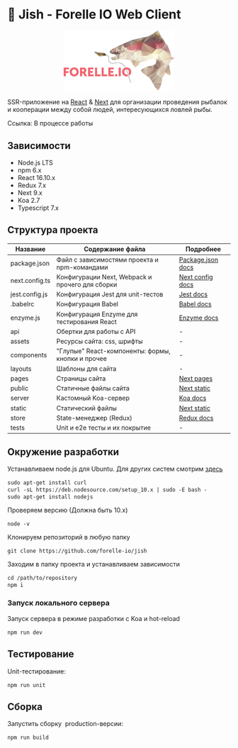 # 🎣 Jish - Forelle IO Web Client

<p align="center">
    <img width="250" src="./static/logos/Forelle.io.png">
</p>

SSR-приложение на [React](https://reactjs.org) & [Next](https://nextjs.org/) для организации проведения рыбалок и кооперации между собой людей, интересующихся ловлей рыбы.

Ссылка: В процессе работы

## Зависимости

* Node.js LTS
* npm 6.x
* React 16.10.x
* Redux 7.x
* Next 9.x
* Koa 2.7
* Typescript 7.x

## Структура проекта
Название | Содержание файла | Подробнее
----------------|-----------------------|-----------------
package.json       | Файл с зависимостями проекта и npm-командами | [Package.json docs](https://docs.npmjs.com/files/package.json)
next.config.ts       | Конфигурации Next, Webpack и прочего для сборки | [Next config docs](https://nextjs.org/docs#custom-configuration)
jest.config.js       | Конфигурация Jest для unit-тестов | [Jest docs](https://jestjs.io/docs/en/configuration)
.babelrc    | Конфигурация Babel | [Babel docs](https://babeljs.io/docs/en/configuration)
enzyme.js | Конфигурация Enzyme для тестирования React | [Enzyme docs](https://airbnb.io/enzyme/)
api    | Обертки для работы с API | -
assets     | Ресурсы сайта: css, шрифты | -
components    | "Глупые" React-компоненты: формы, кнопки и прочее | -
layouts      | Шаблоны для сайта | -
pages    | Страницы сайта | [Next pages](https://nextjs.org/docs#dynamic-routing)
public      | Статичные файлы сайта | [Next static](https://nextjs.org/docs#static-file-serving-eg-images)
server      | Кастомный Koa-сервер | [Koa docs](https://koajs.com/)
static      | Статический файлы | [Next static](https://nextjs.org/docs#static-file-serving-eg-images)
store     | State-менеджер (Redux) | [Redux docs](https://redux.js.org/api/api-reference)
tests    | Unit и e2e тесты и их покрытие | -

## Окружение разработки

Устанавливаем node.js для Ubuntu. Для других систем смотрим [здесь](https://nodejs.org/en/download/package-manager/)
```shell
sudo apt-get install curl
curl -sL https://deb.nodesource.com/setup_10.x | sudo -E bash -
sudo apt-get install nodejs
```

Проверяем версию (Должна быть 10.x)
```shell
node -v
```

Клонируем репозиторий в любую папку
```shell
git clone https://github.com/forelle-io/jish
```

Заходим в папку проекта и устанавливаем зависимости
```shell
cd /path/to/repository
npm i
```

### Запуск локального сервера

Запуск сервера в режиме разработки с Koa и hot-reload
```shell
npm run dev
```

## Тестирование

Unit-тестирование:
```shell
npm run unit
```

## Сборка
Запустить сборку  production-версии:
```shell
npm run build
```